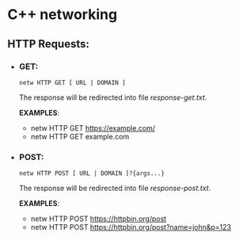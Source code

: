 # C++ networking

## HTTP Requests:

- ### GET: 
  ```
  netw HTTP GET [ URL | DOMAIN ]
  ```
  The response will be redirected into file *response-get.txt*.
  
  **EXAMPLES**:
  - netw HTTP GET https://example.com/
  - netw HTTP GET example.com
  
- ### POST:
  ```
  netw HTTP POST [ URL | DOMAIN ]?{args...}
  ```
  The response will be redirected into file *response-post.txt*.
  
  **EXAMPLES**:
  - netw HTTP POST https://httpbin.org/post
  - netw HTTP POST https://httpbin.org/post?name=john&p=123
